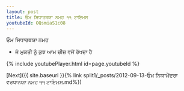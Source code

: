 ```yaml
---
layout: post
title: ਓਮ ਸਿਧਾਰਥਯਾ ਨਮਹ ੧੧ ਟਾਇਮਸ
youtubeId: OQsmiaS1c08
---
```

 
 
 ਓਮ ਸਿਧਾਰਥਯਾ ਨਮਹ  
 
 -  ਜੋ ਮੁਕਤੀ ਨੂੰ ਕੁਝ ਆਮ ਚੀਜ਼ ਵਜੋਂ ਰੱਖਦਾ ਹੈ 
 
  
 
  
 
 
 
 
 
 


{% include youtubePlayer.html id=page.youtubeId %}
 
[Next]({{ site.baseurl }}{% link  split1/_posts/2012-09-13-ਓਮ ਨਿਯਾਮੇਂਦਰਾ ਵਰਧਾਨਯਾ ਨਮਹ ੧੧ ਟਾਇਮਸ.md%})
 
